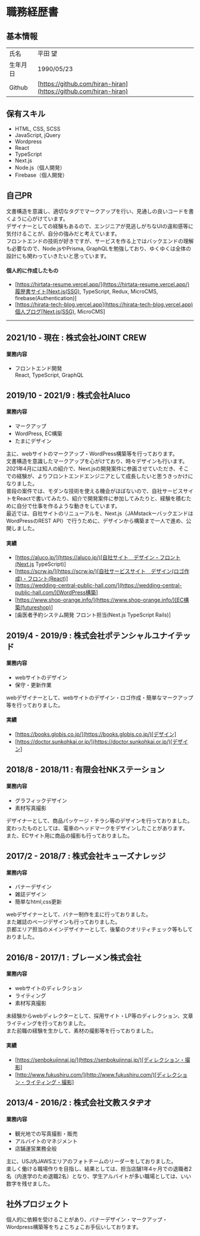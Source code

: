 # 職務経歴書

## 基本情報
|          |                                                                  |
| -------- | ---------------------------------------------------------------- |
| 氏名     | 平田 望                                                          |
| 生年月日 | 1990/05/23                                                       |
| Github   | [https://github.com/hiran-hiran](https://github.com/hiran-hiran) |

## 保有スキル
* HTML, CSS, SCSS
* JavaScript, jQuery
* Wordpress
* React
* TypeScript
* Next.js
* Node.js（個人開発）
* Firebase（個人開発）



## 自己PR
文書構造を意識し、適切なタグでマークアップを行い、見通しの良いコードを書くように心がけています。  
デザイナーとしての経験もあるので、エンジニアが見逃しがちなUIの違和感等に気付けることが、自分の強みだと考えています。  
フロントエンドの技術が好きですが、サービスを作る上ではバックエンドの理解も必要なので、Node.jsやPrisma, GraphQLを勉強しており、ゆくゆくは全体の設計にも関わっていきたいと思っています。  


#### 個人的に作成したもの
* [https://hirtata-resume.vercel.app/](https://hirtata-resume.vercel.app/)履歴書サイト[Next.js(SSG), TypeScript, Redux, MicroCMS, firebase(Authentication)]
* [https://hirata-tech-blog.vercel.app](https://hirata-tech-blog.vercel.app)個人ブログ[Next.js(SSG), MicroCMS]

---
## 2021/10 - 現在 : 株式会社JOINT CREW
#### 業務内容
* フロントエンド開発  
React, TypeScript, GraphQL


## 2019/10 - 2021/9 : 株式会社Aluco
#### 業務内容
* マークアップ
* WordPress, EC構築
* たまにデザイン

主に、webサイトのマークアップ・WordPress構築等を行っております。  
文書構造を意識したマークアップを心がけており、時々デザインも行います。  
2021年4月には知人の紹介で、Next.jsの開発案件に参画させていただき、そこでの経験が、よりフロントエンドエンジニアとして成長したいと思うきっかけになりました。  
普段の案件では、モダンな技術を使える機会がほぼないので、自社サービスサイトをReactで書いてみたり、紹介で開発案件に参加してみたりと、経験を積むために自分で仕事を作るような動きをしています。  
最近では、自社サイトのリニューアルを、Next.js（JAMstackーバックエンドはWordPressのREST API）で行うために、デザインから構築まで一人で進め、公開しました。  



#### 実績
* [https://aluco.jp/](https://aluco.jp/)[自社サイト　デザイン・フロント(Next.js TypeScript)]
* [https://scrw.jp/](https://scrw.jp/)[自社サービスサイト　デザイン(ロゴ作成)・フロント(React)]
* [https://wedding-central-public-hall.com/](https://wedding-central-public-hall.com/)[WordPress構築]
* [https://www.shop-orange.info/](https://www.shop-orange.info/)[EC構築(futureshop)]
* [歯医者予約システム開発 フロント担当(Next.js TypeScript Rails)]



## 2019/4 - 2019/9 : 株式会社ポテンシャルユナイテッド
#### 業務内容
* webサイトのデザイン
* 保守・更新作業

webデザイナーとして、webサイトのデザイン・ロゴ作成・簡単なマークアップ等を行っておりました。

#### 実績
* [https://books.globis.co.jp/](https://books.globis.co.jp/)[デザイン]
* [https://doctor.sunkohkai.or.jp/](https://doctor.sunkohkai.or.jp/)[デザイン]



## 2018/8 - 2018/11 : 有限会社NKステーション
#### 業務内容
* グラフィックデザイン
* 素材写真撮影  

デザイナーとして、商品パッケージ・チラシ等のデザインを行っておりました。  
変わったものとしては、電車のヘッドマークをデザインしたことがあります。  
また、ECサイト用に商品の撮影も行っておりました。



## 2017/2 - 2018/7 : 株式会社キューズナレッジ
#### 業務内容
* バナーデザイン
* 雑誌デザイン
* 簡単なhtml,css更新  

webデザイナーとして、バナー制作を主に行っておりました。  
また雑誌のページデザインも行っておりました。  
京都エリア担当のメインデザイナーとして、後輩のクオリティチェック等もしておりました。



## 2016/8 - 2017/1 : ブレーメン株式会社
#### 業務内容
* webサイトのディレクション
* ライティング
* 素材写真撮影  

未経験からwebディレクターとして、採用サイト・LP等のディレクション、文章ライティングを行っておりました。  
また前職の経験を生かして、素材の撮影等を行っておりました。

#### 実績
* [https://senbokujinnai.jp/](https://senbokujinnai.jp/)[ディレクション・撮影]
* [http://www.fukushiru.com/](http://www.fukushiru.com/)[ディレクション・ライティング・撮影]



## 2013/4 - 2016/2 : 株式会社文教スタヂオ
#### 業務内容
* 観光地での写真撮影・販売
* アルバイトのマネジメント
* 店舗運営業務全般  

主に、USJ内JAWSエリアのフォトチームのリーダーをしておりました。  
楽しく働ける職場作りを目指し、結果としては、担当店舗1年4ヶ月での退職者2名（内進学のため退職2名）となり、学生アルバイトが多い職場としては、いい数字を残せました。


## 社外プロジェクト
個人的に依頼を受けることがあり、バナーデザイン・マークアップ・Wordpress構築等をちょこちょこお手伝いしております。
